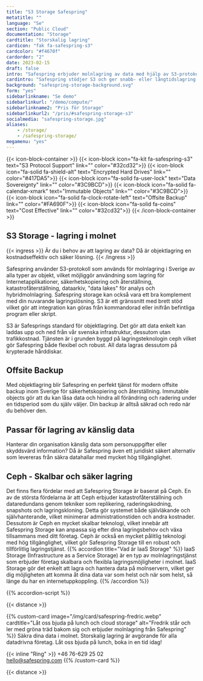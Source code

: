 ```yaml
---
title: "S3 Storage Safespring"
metatitle: ""
language: "Se"
section: "Public Cloud"
documentation: "Storage"
cardtitle: "Storskalig lagring"
cardicon: "fak fa-safespring-s3"
cardcolor: "#f4670f"
cardorder: "2"
date: 2023-02-15
draft: false
intro: "Safespring erbjuder molnlagring av data med hjälp av S3-protokollet, en kostnadseffektiv och säker lösning för lagring av stora mängder tillgänglig data."
cardintro: "Safespring stödjer S3 och ger snabb- eller långtidslagring för er data."
background: "safespring-storage-background.svg"
form: "yes"
sidebarlinkname: "Se demo"
sidebarlinkurl: "/demo/compute/"
sidebarlinkname2: "Pris för Storage"
sidebarlinkurl2: "/pris/#safespring-storage-s3"
socialmedia: "safespring-storage.jpg"
aliases:
    - /storage/
    - /safespring-storage/
megamenu: "yes"
---
```


{{< icon-block-container >}}
    {{< icon-block icon="fa-kit fa-safespring-s3" text="S3 Protocol Support" link="" color="#32cd32">}}
    {{< icon-block icon="fa-solid fa-shield-alt" text="Encrypted Hard Drives" link="" color="#417DA5">}}
    {{< icon-block icon="fa-solid fa-user-lock" text="Data Sovereignty" link="" color="#3C9BCD">}}
    {{< icon-block icon="fa-solid fa-calendar-xmark" text="Immutable Objects" link="" color="#3C9BCD">}}
    {{< icon-block icon="fa-solid fa-clock-rotate-left" text="Offsite Backup" link="" color="#FA690F">}}
    {{< icon-block icon="fa-solid fa-coins" text="Cost Effective" link="" color="#32cd32">}}
{{< /icon-block-container >}}


## S3 Storage - lagring i molnet

{{< ingress >}}
Är du i behov av att lagring av data? Då är objektlagring en kostnadseffektiv och säker lösning.
{{< /ingress >}}

Safespring använder S3-protokoll som används för molnlagring i Sverige av alla typer av objekt, vilket möjliggör användning som lagring för Internetapplikationer, säkerhetskopiering och återställning, katastrofåterställning, dataarkiv, "data lakes" för analys och hybridmolnlagring. Safespring storage kan också vara ett bra komplement med din nuvarande lagringslösning. S3 är ett gränssnitt med brett stöd vilket gör att integration kan göras från kommandorad eller inifrån befintliga program eller skript.

S3 är Safesprings standard för objektlagring. Det gör att data enkelt kan laddas upp och ned från vår svenska infrastruktur, dessutom utan trafikkostnad. Tjänsten är i grunden byggd på lagringsteknologin ceph vilket gör Safespring både flexibel och robust. All data lagras dessutom på krypterade hårddiskar.

## Offsite Backup
Med objektlagring blir Safespring en perfekt tjänst för modern offsite backup inom Sverige för säkerhetskopiering och återställning. Immutable objects gör att du kan låsa data och hindra all förändring och radering under en tidsperiod som du själv väljer. Din backup är alltså säkrad och redo när du behöver den.


## Passar för lagring av känslig data
Hanterar din organisation känslig data som personuppgifter eller skyddsvärd information? Då är Safespring även ett juridiskt säkert alternativ som levereras från säkra datahallar med mycket hög tillgänglighet.


## Ceph - Skalbar och säker lagring
Det finns flera fördelar med att Safespring Storage är baserat på Ceph. En av de största fördelarna är att Ceph erbjuder katastrofåterställning och dataredundans genom tekniker som replikering, raderingskodning, snapshots och lagringskloning. Detta gör systemet både självläkande och självhanterande, vilket minimerar administrationstiden och andra kostnader. Dessutom är Ceph en mycket skalbar teknologi, vilket innebär att Safespring Storage kan anpassa sig efter dina lagringsbehov och växa tillsammans med ditt företag. Ceph är också en mycket pålitlig teknologi med hög tillgänglighet, vilket gör Safespring Storage till en robust och tillförlitlig lagringstjänst.
{{% accordion title="Vad är IaaS Storage" %}}
IaaS Storage (Infrastructure as a Service Storage) är en typ av molnlagringstjänst som erbjuder företag skalbara och flexibla lagringsmöjligheter i molnet. IaaS Storage gör det enkelt att lagra och hantera data på molnservern, vilket ger dig möjligheten att komma åt dina data var som helst och när som helst, så länge du har en internetuppkoppling.
{{% /accordion %}}

{{% accordion-script %}}

{{< distance >}}

{{% custom-card image="/img/card/safespring-fredric.webp" cardtitle="Låt oss bjuda på lunch och cloud storage" alt="Fredrik står och ler med gröna träd bakom sig och erbjuder molnlagring från Safespring" %}}
Säkra dina data i molnet. Storskalig lagring är avgörande för alla datadrivna företag. Låt oss bjuda på lunch, boka in en tid idag!

{{< inline "Ring" >}} +46 76-629 25 02  
hello@safespring.com
{{% /custom-card %}}

{{< distance >}}